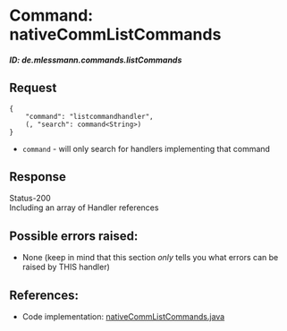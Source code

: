 # Command: nativeCommListCommands
##### ID: de.mlessmann.commands.listCommands

## Request
```  
{  
	"command": "listcommandhandler",  
	(, "search": command<String>)
}  
```  
  * ```command``` - will only search for handlers implementing that command  
  
  
## Response
Status-200  
Including an array of Handler references  
  
  
## Possible errors raised:  
* None 
(keep in mind that this section _only_ tells you what errors can be raised by THIS handler)  
  
  
## References:  
* Code implementation: [nativeCommListCommands.java](https://github.com/MarkL4YG/Homework_Server/blob/Latest/src/main/java/de/mlessmann/network/commands/nativeCommListCommands.java)  
